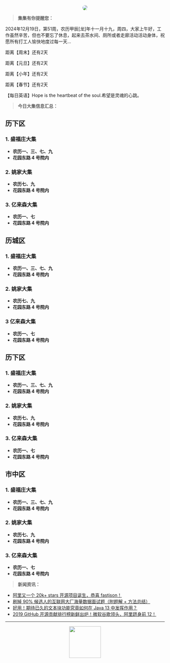 <center>
    <img src="https://bucket.vues.cn/jjyn/PDLZRHRSW4905527_v1_i1.jpg" style="border-radius:10px;">
</center>

> **集集有你提醒您：**

2024年12月19日，第51周，农历甲辰[龙]年十一月十九，周四，大家上午好，工作虽然辛苦，但也不要忘了休息，起来去茶水间、厕所或者走廊活动活动身体，祝愿所有打工人愉快地度过每一天...

距离【周末】还有2天

距离【元旦】还有2天

距离【小年】还有2天

距离【春节】还有2天

【每日英语】Hope is the heartbeat of the soul.希望是灵魂的心跳。

> **今日大集信息汇总：**

## 历下区

### 1. 盛福庄大集

- **农历一、三、七、九**
- **花园东路 4 号院内**

### 2. 姚家大集

- **农历七、九**
- **花园东路 4 号院内**

### 3. 亿来森大集

- **农历一、七**
- **花园东路 4 号院内**

## 历城区

### 1. 盛福庄大集

- **农历一、三、七、九**
- **花园东路 4 号院内**

### 2. 姚家大集

- **农历七、九**
- **花园东路 4 号院内**

### 3 亿来森大集

- **农历一、七**
- **花园东路 4 号院内**

## 历下区

### 1. 盛福庄大集

- **农历一、三、七、九**
- **花园东路 4 号院内**

### 2. 姚家大集

- **农历七、九**
- **花园东路 4 号院内**

### 3. 亿来森大集

- **农历一、七**
- **花园东路 4 号院内**

## 市中区

### 1. 盛福庄大集

- **农历一、三、七、九**
- **花园东路 4 号院内**

### 2. 姚家大集

- **农历七、九**
- **花园东路 4 号院内**

### 3. 亿来森大集

- **农历一、七**
- **花园东路 4 号院内**

> **新闻资讯：**

- [阿里又一个 20k+ stars 开源项目诞生，恭喜 fastjson！](https://mp.weixin.qq.com/s/RNKDCK2KoyeuMeEs6GUrow)
- [刷掉 90% 候选人的互联网大厂海量数据面试题（附题解 + 方法总结）](https://mp.weixin.qq.com/s/rjGqxUvrEqJNlo09GrT1Dw)
- [好用！期待已久的文本块功能究竟如何在 Java 13 中发挥作用？](https://mp.weixin.qq.com/s/kalGv5T8AZGxTnLHr2wDsA)
- [2019 GitHub 开源贡献排行榜新鲜出炉！微软谷歌领头，阿里跻身前 12！](https://mp.weixin.qq.com/s/_q812aGD1b9QvZ2WFI0Qgw)

---

<center>
    <img src="https://bucket.vues.cn/jjyn/qrcode.jpg" style="width: 100px;">
</center>

